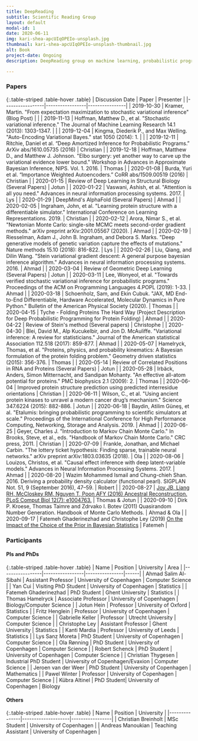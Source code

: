 ```yaml
---
title: DeepReading
subtitle: Scientific Reading Group
layout: default
modal-id: 1
date: 2020-06-11
img: kari-shea-apcUIqOPEIo-unsplash.jpg
thumbnail: kari-shea-apcUIqOPEIo-unsplash-thumbnail.jpg
alt: Book
project-date: Ongoing
description: DeepReading group on machine learning, probabilistic programming, high-performance computing, protein structure prediction and other interesting scientific areas.

---
```


### Papers

{:.table-striped .table-hover .table}
|     Discussion Date       |       Paper     |    Presenter   |
|-----------------|-----------------|----------------|
| 2019-10-30 | Kramer, Martin. "From expectation maximization to stochastic variational inference" (Blog Post) |  |
| 2019-11-13 | Hoffman, Matthew D., et al. "Stochastic variational inference." The Journal of Machine Learning Research 14.1 (2013): 1303-1347. | |
| 2019-12-04 | Kingma, Diederik P., and Max Welling. "Auto-Encoding Variational Bayes." stat 1050 (2014): 1. |  |
| 2019-12-11 | Ritchie, Daniel et al. “Deep Amortized Inference for Probabilistic Programs.” ArXiv abs/1610.05735 (2016) | Christian |
| 2019-12-18 | Hoffman, Matthew D., and Matthew J. Johnson. "Elbo surgery: yet another way to carve up the variational evidence lower bound." Workshop in Advances in Approximate Bayesian Inference, NIPS. Vol. 1. 2016. | Thomas |
| 2020-01-08 | Burda, Yuri et al. “Importance Weighted Autoencoders.” CoRR abs/1509.00519 (2016) | Christian |
| 2020-01-15 | Review of Deep Learning in Structural Biology (Several Papers) | Jotun |
| 2020-01-22 | Vaswani, Ashish, et al. "Attention is all you need." Advances in neural information processing systems. 2017. | Lys |
| 2020-01-29 | DeepMind's AlphaFold (Several Papers) | Ahmad |
| 2020-02-05 | Ingraham, John, et al. "Learning protein structure with a differentiable simulator." International Conference on Learning Representations. 2019. | Christian |
| 2020-02-12 | Arora, Nimar S., et al. "Newtonian Monte Carlo: single-site MCMC meets second-order gradient methods." arXiv preprint arXiv:2001.05567 (2020). | Ahmad |
| 2020-02-19 | Riesselman, Adam J., John B. Ingraham, and Debora S. Marks. "Deep generative models of genetic variation capture the effects of mutations." Nature methods 15.10 (2018): 816-822. | Lys |
| 2020-02-26 | Liu, Qiang, and Dilin Wang. "Stein variational gradient descent: A general purpose bayesian inference algorithm." Advances in neural information processing systems. 2016. | Ahmad |
| 2020-03-04 | Review of Geometric Deep Learning (Several Papers) | Jotun |
| 2020-03-11 | Lee, Wonyeol, et al. "Towards verified stochastic variational inference for probabilistic programs." Proceedings of the ACM on Programming Languages 4.POPL (2019): 1-33. | Ahmad |
| 2020-03-18 | Schoenholz, Sam, and Ekin Cubuk. "JAX, MD End-to-End Differentiable, Hardware Accelerated, Molecular Dynamics in Pure Python." Bulletin of the American Physical Society (2020). | Thomas |
| 2020-04-15 | Tyche - Folding Proteins The Hard Way (Project Description for Deep Probabilistic Programming for Protein Folding) | Ahmad |
| 2020-04-22 | Review of Stein's method (Several papers) | Christophe |
| 2020-04-30 | Blei, David M., Alp Kucukelbir, and Jon D. McAuliffe. "Variational inference: A review for statisticians." Journal of the American statistical Association 112.518 (2017): 859-877. | Ahmad |
| 2020-05-07 | Hamelryck, Thomas, et al. "Proteins, physics, and probability kinematics: A Bayesian formulation of the protein folding problem." Geometry driven statistics (2015): 356-376. | Thomas |
| 2020-05-14 | Review of Correlated Positions in RNA and Proteins (Several Papers) | Jotun |
| 2020-05-28 | Irbäck, Anders, Simon Mitternacht, and Sandipan Mohanty. "An effective all-atom potential for proteins." PMC biophysics 2.1 (2009): 2. | Thomas |
| 2020-06-04 | Improved protein structure prediction using predicted interresidue orientations | Christian |
| 2020-06-11 | Wilson, C., et al. "Using ancient protein kinases to unravel a modern cancer drug’s mechanism." Science 347.6224 (2015): 882-886. | Jotun |
| 2020-06-18 | Baydin, Atilim Güneş, et al. "Etalumis: bringing probabilistic programming to scientific simulators at scale." Proceedings of the International Conference for High Performance Computing, Networking, Storage and Analysis. 2019. | Ahmad |
| 2020-06-25 | Geyer, Charles J. "Introduction to Markov Chain Monte Carlo." In Brooks, Steve, et al., eds. "Handbook of Markov Chain Monte Carlo." CRC press, 2011. | Christian  |
| 2020-07-09 | Frankle, Jonathan, and Michael Carbin. "The lottery ticket hypothesis: Finding sparse, trainable neural networks." arXiv preprint arXiv:1803.03635 (2018). | Ola |
| 2020-08-06 | Louizos, Christos, et al. "Causal effect inference with deep latent-variable models." Advances in Neural Information Processing Systems. 2017. | Ahmad |
| 2020-08-20 | Wazim Mohammed Ismail and Chung-chieh Shan. 2016. Deriving a probability density calculator (functional pearl). SIGPLAN Not. 51, 9 (September 2016), 47–59. | Robert |
| 2020-08-27 | [Joy JB, Liang RH, McCloskey RM, Nguyen T, Poon AFY (2016) Ancestral Reconstruction. PLoS Comput Biol 12(7): e1004763.](https://doi.org/10.1371/journal.pcbi.1004763) | Thomas & Jotun |
| 2020-09-10 | Dirk P. Kroese, Thomas Taimre and Zdrvako I. Botev (2011) Quasirandom Number Generation. Handbook of Monte Carlo Methods. | Ahmad & Ola |
| 2020-09-17 | Fatemeh Ghaderinezhad and Christophe Ley (2019) [On the Impact of the Choice of the Prior in Bayesian Statistics](https://www.intechopen.com/books/bayesian-inference-on-complicated-data/on-the-impact-of-the-choice-of-the-prior-in-bayesian-statistics) | Fatemeh |

### Participants

#### PIs and PhDs

{:.table-striped .table-hover .table}
|     Name      |       Position     |    University   | Area |
|-----------------|-----------------|----------------|------|
| Ahmad Salim Al-Sibahi | Assistant Professor | University of Copenhagen | Computer Science |
| Yan Cui | Visiting PhD Student | University of Copenhagen | Statistics |
| Fatemeh Ghaderinezhad | PhD Student | Ghent University | Statistics |
| Thomas Hamelryck | Associate Professor | University of Copenhagen | Biology/Computer Science |
| Jotun Hein | Professor | University of Oxford | Statistics |
| Fritz Henglein | Professor | University of Copenhagen | Computer Science |
| Gabrielle Keller | Professor | Utrecht University | Computer Science |
| Christophe Ley | Assistant Professor | Ghent University | Statistics |
| Kanti Mardia | Professor | University of Leeds | Statistics |
| Lys Sanz Moreta | PhD Student | University of Copenhagen | Computer Science |
| Ola Rønning | PhD Student | University of Copenhagen | Computer Science |
| Robert Schenck | PhD Student | University of Copenhagen | Computer Science |
| Christian Thygesen | Industrial PhD Student | University of Copenhagen/Evaxion | Computer Science |
| Jeroen van der Weer | PhD Student | University of Copenhagen | Mathematics |
| Pawel Winter | Professor | University of Copenhagen | Computer Science |
| Kübra Altinel | PhD Student| University of Copenhagen | Biology

#### Others

{:.table-striped .table-hover .table}
|     Name      |       Position     |    University   |
|---------------|--------------------|-----------------|
| Christian Breinholt | MSc Student | University of Copenhagen |
| Andreas Manoukian | Teaching Assistant | University of Copenhagen |
